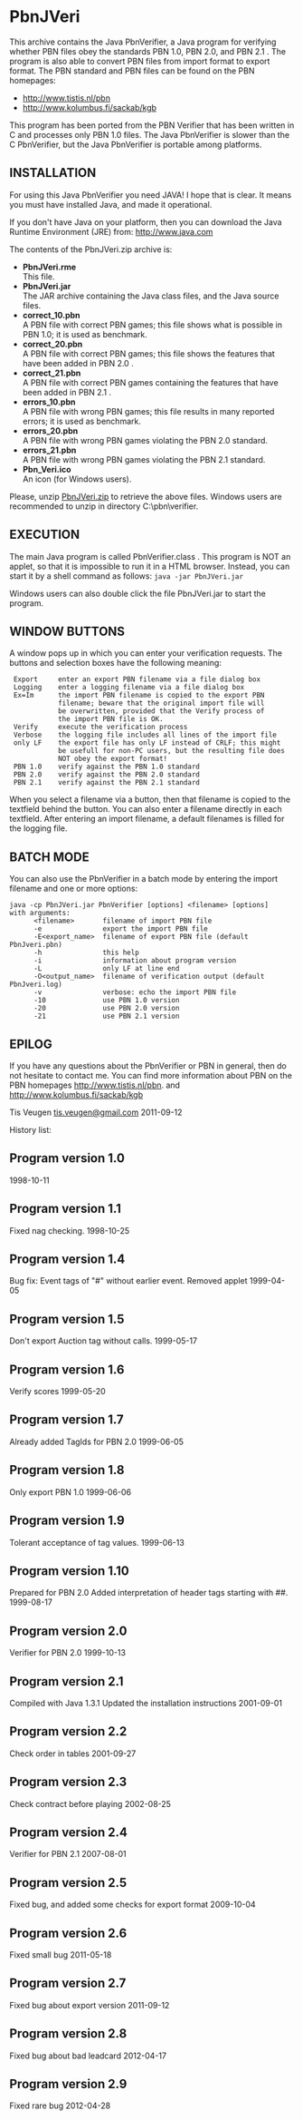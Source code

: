 # PbnJVeri

This archive contains the Java PbnVerifier, a Java program for verifying whether PBN files obey the standards PBN 1.0, PBN 2.0,
and PBN 2.1 . The program is also able to convert PBN files from import format
to export format. The PBN standard and PBN files can be found on the PBN homepages:

* http://www.tistis.nl/pbn
* http://www.kolumbus.fi/sackab/kgb

This program has been ported from the PBN Verifier that has been
written in C and processes only PBN 1.0 files. The Java PbnVerifier
is slower than the C PbnVerifier, but the Java PbnVerifier is portable
among platforms.

## INSTALLATION

For using this Java PbnVerifier you need JAVA! I hope that is clear. It means you must have installed Java, and made it operational.

If you don't have Java on your platform, then you can download the Java Runtime Environment (JRE) from:
	http://www.java.com

The contents of the PbnJVeri.zip archive is:

* __PbnJVeri.rme__   
  This file.
* __PbnJVeri.jar__  
  The JAR archive containing the Java class files, and the Java source files.
* __correct_10.pbn__  
  A PBN file with correct PBN games; this file shows what is possible in PBN 1.0; it is used as benchmark.
* __correct_20.pbn__  
  A PBN file with correct PBN games; this file shows the features that have been added in PBN 2.0 .
* __correct_21.pbn__      
  A PBN file with correct PBN games containing the features that have been added in PBN 2.1 .
* __errors_10.pbn__       
  A PBN file with wrong PBN games; this file results in many reported errors; it is used as benchmark.
* __errors_20.pbn__       
  A PBN file with wrong PBN games violating the PBN 2.0 standard.
* __errors_21.pbn__       
  A PBN file with wrong PBN games violating the PBN 2.1 standard.
* __Pbn_Veri.ico__  
  An icon (for Windows users).
 
Please, unzip [PbnJVeri.zip](https://github.com/ContractBridge/PbnJVeri/releases/latest) to retrieve the above files. Windows users are recommended to unzip in directory C:\pbn\verifier.

## EXECUTION

The main Java program is called PbnVerifier.class . This program is NOT an applet, so that it is impossible to run it in a HTML browser. Instead, you can start it by a shell command as follows:
    `java -jar PbnJVeri.jar`

Windows users can also double click the file PbnJVeri.jar to start the program.

## WINDOW BUTTONS 

A window pops up in which you can enter your verification requests.
The buttons and selection boxes have the following meaning:

``` Import     enter an import PBN filename via a file dialog box
 Export     enter an export PBN filename via a file dialog box
 Logging    enter a logging filename via a file dialog box
 Ex=Im      the import PBN filename is copied to the export PBN
            filename; beware that the original import file will
            be overwritten, provided that the Verify process of
            the import PBN file is OK.
 Verify     execute the verification process
 Verbose    the logging file includes all lines of the import file
 only LF    the export file has only LF instead of CRLF; this might
            be usefull for non-PC users, but the resulting file does
            NOT obey the export format!
 PBN 1.0    verify against the PBN 1.0 standard
 PBN 2.0    verify against the PBN 2.0 standard
 PBN 2.1    verify against the PBN 2.1 standard
```
 
When you select a filename via a button, then that filename is copied to the textfield behind the button. You can also enter a filename directly in each textfield.
After entering an import filename, a default filenames is filled for the logging file.

## BATCH MODE

You can also use the PbnVerifier in a batch mode by entering the import filename and one or more options:

```    
java -cp PbnJVeri.jar PbnVerifier [options] <filename> [options]
with arguments:
      <filename>       filename of import PBN file
      -e               export the import PBN file
      -E<export_name>  filename of export PBN file (default PbnJveri.pbn)
      -h               this help
      -i               information about program version
      -L               only LF at line end
      -O<output_name>  filename of verification output (default PbnJveri.log)
      -v               verbose: echo the import PBN file
      -10              use PBN 1.0 version
      -20              use PBN 2.0 version
      -21              use PBN 2.1 version
```

## EPILOG

If you have any questions about the PbnVerifier or PBN in general, then do
not hesitate to contact me. You can find more information about PBN on the
PBN homepages
        http://www.tistis.nl/pbn.
and
        http://www.kolumbus.fi/sackab/kgb

Tis Veugen
tis.veugen@gmail.com
2011-09-12

History list:

Program version 1.0
-------------------
1998-10-11

Program version 1.1
-------------------
Fixed nag checking.
1998-10-25

Program version 1.4
-------------------
Bug fix: Event tags of "#" without earlier event.
Removed applet
1999-04-05

Program version 1.5
-------------------
Don't export Auction tag without calls.
1999-05-17

Program version 1.6
-------------------
Verify scores
1999-05-20

Program version 1.7
-------------------
Already added TagIds for PBN 2.0
1999-06-05

Program version 1.8
-------------------
Only export PBN 1.0
1999-06-06

Program version 1.9
-------------------
Tolerant acceptance of tag values.
1999-06-13

Program version 1.10
--------------------
Prepared for PBN 2.0
Added interpretation of header tags starting with ##.
1999-08-17

Program version 2.0
-------------------
Verifier for PBN 2.0
1999-10-13

Program version 2.1
-------------------
Compiled with Java 1.3.1
Updated the installation instructions
2001-09-01

Program version 2.2
-------------------
Check order in tables
2001-09-27

Program version 2.3
-------------------
Check contract before playing
2002-08-25

Program version 2.4
-------------------
Verifier for PBN 2.1
2007-08-01

Program version 2.5
-------------------
Fixed bug, and added some checks for export format
2009-10-04

Program version 2.6
-------------------
Fixed small bug
2011-05-18

Program version 2.7
-------------------
Fixed bug about export version
2011-09-12

Program version 2.8
-------------------
Fixed bug about bad leadcard
2012-04-17

Program version 2.9
-------------------
Fixed rare bug
2012-04-28
